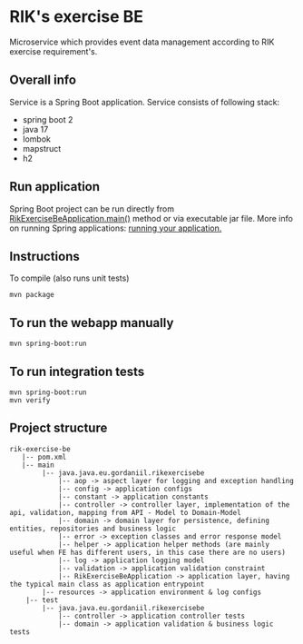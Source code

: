 # RIK's exercise BE

Microservice which provides event data management according to RIK exercise requirement's.

## Overall info

Service is a Spring Boot application. 
Service consists of following stack:

- spring boot 2
- java 17
- lombok
- mapstruct
- h2


## Run application

Spring Boot project can be run directly from [RikExerciseBeApplication.main()](src/main/java/eu/gordaniil/rikexercisebe/RikExerciseBeApplication.java)
method or via executable jar file. More info on running Spring applications:
[running your application.](https://docs.spring.io/spring-boot/docs/current/reference/html/using-boot-running-your-application.html)

## Instructions

To compile (also runs unit tests)

```
mvn package
```

## To run the webapp manually

```
mvn spring-boot:run
```

## To run integration tests

```
mvn spring-boot:run
mvn verify
```


## Project structure

```
rik-exercise-be
   |-- pom.xml
   |-- main
        |-- java.java.eu.gordaniil.rikexercisebe
            |-- aop -> aspect layer for logging and exception handling
            |-- config -> application configs
            |-- constant -> application constants
            |-- controller -> controller layer, implementation of the api, validation, mapping from API - Model to Domain-Model
            |-- domain -> domain layer for persistence, defining entities, repositories and business logic
            |-- error -> exception classes and error response model
            |-- helper -> application helper methods (are mainly useful when FE has different users, in this case there are no users)
            |-- log -> application logging model
            |-- validation -> application validation constraint
            |-- RikExerciseBeApplication -> application layer, having the typical main class as application entrypoint
        |-- resources -> application environment & log configs
    |-- test
        |-- java.java.eu.gordaniil.rikexercisebe
            |-- controller -> application controller tests
            |-- domain -> application validation & business logic tests
```
